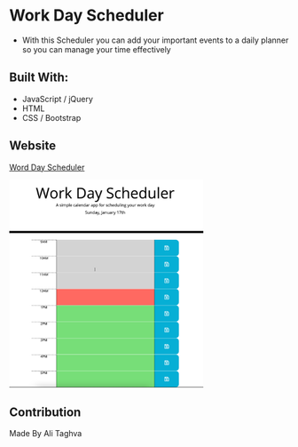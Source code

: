 # Work Day Scheduler
- With this Scheduler you can add your important events to a daily planner so you can manage your time effectively

## Built With: 
* JavaScript / jQuery
* HTML
* CSS / Bootstrap

## Website
[Word Day Scheduler](https://a-taghva.github.io/work-day-scheduler)

[<img src="./assets/images/work-day-scheduler.png" width="350" alt="screen shot of webpage" />](https://a-taghva.github.io/work-day-scheduler)

## Contribution
Made By Ali Taghva
